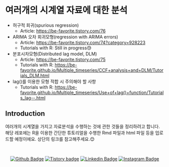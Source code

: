 # 여러개의 시계열 자료에 대한 분석
* 허구적 회귀(spurious regression)
  + Article: https://be-favorite.tistory.com/76
* ARIMA 오차 회귀모형(regression with ARIMA errors)
  + Article: https://be-favorite.tistory.com/74?category=928223
  + Tutorials with R: Still in progress😓
* 분포시차모형(Distributed lag model, DLM)
  + Article: https://be-favorite.tistory.com/75
  + Tutorials with R: https://be-favorite.github.io/Multiple_timeseries/CCF+analysis+and+DLM/Tutorials_DLM.html
* lag()를 이용한 모형 적합 시 주의해야 할 사항
  + Tutorials with R: https://be-favorite.github.io/Multiple_timeseries/Use+of+lag()+function/Tutorials_lag--.html

## Introduction
여러개의 시계열을 가지고 자료분석을 수행하는 것에 관한 것들을 정리하려고 합니다. 해당 레포에는 R을 이용한 간단한 튜토리얼을 수행한 Rmd 파일과 html 파일 등을 업로드할 예정이에요. 상단의 링크를 참고해주세요.:blush:

<br>

<div align=center>
 
[![Github Badge](http://img.shields.io/badge/-Github%20profile-black?style=flat-square&logo=github&link=https://github.com/be-favorite)](https://github.com/be-favorite) 
[![Tistory badge](https://img.shields.io/badge/-Tistory%20blog-yellow?style=flat-square&logo=Blogger&link=https://be-favorite.tistory.com/)](https://be-favorite.tistory.com/) 
[![Linkedin Badge](https://img.shields.io/badge/-LinkedIn-blue?style=flat-square&logo=Linkedin&logoColor=white&link=https://www.linkedin.com/in/taemo-bang-8b9999184/)](https://www.linkedin.com/in/taemo-bang-8b9999184/) 
[![Instagram Badge](https://img.shields.io/badge/-Instagram-dd2a7b?style=flat-square&logo=instagram&logoColor=white&link=https://www.instagram.com/qkdxoah/)](https://www.instagram.com/qkdxoah/) 

</div>
